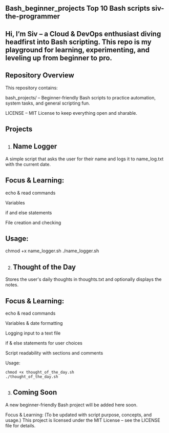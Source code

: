 Bash_beginner_projects
Top 10 Bash scripts
siv-the-programmer 
------------------------
Hi, I’m Siv – a Cloud & DevOps enthusiast diving headfirst into Bash scripting. This repo is my playground for learning, experimenting, and leveling up from beginner to pro.
-

  Repository Overview
----------------------

This repository contains:

bash_projects/ – Beginner-friendly Bash scripts to practice automation, system tasks, and general scripting fun.

LICENSE – MIT License to keep everything open and sharable.

 Projects
 ----
1. Name Logger 
   --

A simple script that asks the user for their name and logs it to name_log.txt with the current date.

Focus & Learning:
-----

echo & read commands

Variables

if and else statements

File creation and checking

Usage:
----

chmod +x name_logger.sh
./name_logger.sh

2. Thought of the Day 
   -------------------
Stores the user's daily thoughts in thoughts.txt and optionally displays the notes.

Focus & Learning:
---

echo & read commands

Variables & date formatting

Logging input to a text file

if & else statements for user choices

Script readability with sections and comments

Usage:
```
chmod +x thought_of_the_day.sh
./thought_of_the_day.sh
```
3. Coming Soon 
   ------------
A new beginner-friendly Bash project will be added here soon.

Focus & Learning:
(To be updated with script purpose, concepts, and usage.)
This project is licensed under the MIT License – see the LICENSE
 file for details.
